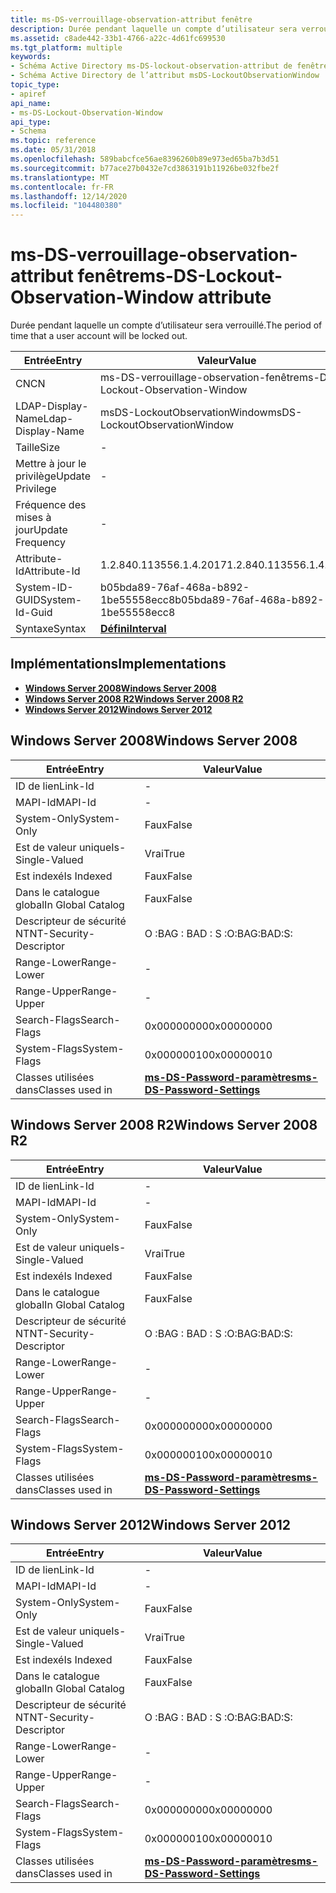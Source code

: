 ```yaml
---
title: ms-DS-verrouillage-observation-attribut fenêtre
description: Durée pendant laquelle un compte d’utilisateur sera verrouillé.
ms.assetid: c8ade442-33b1-4766-a22c-4d61fc699530
ms.tgt_platform: multiple
keywords:
- Schéma Active Directory ms-DS-lockout-observation-attribut de fenêtre
- Schéma Active Directory de l’attribut msDS-LockoutObservationWindow
topic_type:
- apiref
api_name:
- ms-DS-Lockout-Observation-Window
api_type:
- Schema
ms.topic: reference
ms.date: 05/31/2018
ms.openlocfilehash: 589babcfce56ae8396260b89e973ed65ba7b3d51
ms.sourcegitcommit: b77ace27b0432e7cd3863191b11926be032fbe2f
ms.translationtype: MT
ms.contentlocale: fr-FR
ms.lasthandoff: 12/14/2020
ms.locfileid: "104480380"
---
```

# <a name="ms-ds-lockout-observation-window-attribute"></a><span data-ttu-id="e350b-105">ms-DS-verrouillage-observation-attribut fenêtre</span><span class="sxs-lookup"><span data-stu-id="e350b-105">ms-DS-Lockout-Observation-Window attribute</span></span>

<span data-ttu-id="e350b-106">Durée pendant laquelle un compte d’utilisateur sera verrouillé.</span><span class="sxs-lookup"><span data-stu-id="e350b-106">The period of time that a user account will be locked out.</span></span>



| <span data-ttu-id="e350b-107">Entrée</span><span class="sxs-lookup"><span data-stu-id="e350b-107">Entry</span></span> | <span data-ttu-id="e350b-108">Valeur</span><span class="sxs-lookup"><span data-stu-id="e350b-108">Value</span></span> |
|-------------------|--------------------------------------|
| <span data-ttu-id="e350b-109">CN</span><span class="sxs-lookup"><span data-stu-id="e350b-109">CN</span></span>                | <span data-ttu-id="e350b-110">ms-DS-verrouillage-observation-fenêtre</span><span class="sxs-lookup"><span data-stu-id="e350b-110">ms-DS-Lockout-Observation-Window</span></span>     |
| <span data-ttu-id="e350b-111">LDAP-Display-Name</span><span class="sxs-lookup"><span data-stu-id="e350b-111">Ldap-Display-Name</span></span> | <span data-ttu-id="e350b-112">msDS-LockoutObservationWindow</span><span class="sxs-lookup"><span data-stu-id="e350b-112">msDS-LockoutObservationWindow</span></span>        |
| <span data-ttu-id="e350b-113">Taille</span><span class="sxs-lookup"><span data-stu-id="e350b-113">Size</span></span>              | \-                                   |
| <span data-ttu-id="e350b-114">Mettre à jour le privilège</span><span class="sxs-lookup"><span data-stu-id="e350b-114">Update Privilege</span></span>  | \-                                   |
| <span data-ttu-id="e350b-115">Fréquence des mises à jour</span><span class="sxs-lookup"><span data-stu-id="e350b-115">Update Frequency</span></span>  | \-                                   |
| <span data-ttu-id="e350b-116">Attribute-Id</span><span class="sxs-lookup"><span data-stu-id="e350b-116">Attribute-Id</span></span>      | <span data-ttu-id="e350b-117">1.2.840.113556.1.4.2017</span><span class="sxs-lookup"><span data-stu-id="e350b-117">1.2.840.113556.1.4.2017</span></span>              |
| <span data-ttu-id="e350b-118">System-ID-GUID</span><span class="sxs-lookup"><span data-stu-id="e350b-118">System-Id-Guid</span></span>    | <span data-ttu-id="e350b-119">b05bda89-76af-468a-b892-1be55558ecc8</span><span class="sxs-lookup"><span data-stu-id="e350b-119">b05bda89-76af-468a-b892-1be55558ecc8</span></span> |
| <span data-ttu-id="e350b-120">Syntaxe</span><span class="sxs-lookup"><span data-stu-id="e350b-120">Syntax</span></span>            | [<span data-ttu-id="e350b-121">**Défini**</span><span class="sxs-lookup"><span data-stu-id="e350b-121">**Interval**</span></span>](s-interval.md)       |



## <a name="implementations"></a><span data-ttu-id="e350b-122">Implémentations</span><span class="sxs-lookup"><span data-stu-id="e350b-122">Implementations</span></span>

-   [<span data-ttu-id="e350b-123">**Windows Server 2008**</span><span class="sxs-lookup"><span data-stu-id="e350b-123">**Windows Server 2008**</span></span>](#windows-server-2008)
-   [<span data-ttu-id="e350b-124">**Windows Server 2008 R2**</span><span class="sxs-lookup"><span data-stu-id="e350b-124">**Windows Server 2008 R2**</span></span>](#windows-server-2008-r2)
-   [<span data-ttu-id="e350b-125">**Windows Server 2012**</span><span class="sxs-lookup"><span data-stu-id="e350b-125">**Windows Server 2012**</span></span>](#windows-server-2012)

## <a name="windows-server-2008"></a><span data-ttu-id="e350b-126">Windows Server 2008</span><span class="sxs-lookup"><span data-stu-id="e350b-126">Windows Server 2008</span></span>



| <span data-ttu-id="e350b-127">Entrée</span><span class="sxs-lookup"><span data-stu-id="e350b-127">Entry</span></span> | <span data-ttu-id="e350b-128">Valeur</span><span class="sxs-lookup"><span data-stu-id="e350b-128">Value</span></span> |
|------------------------|-----------------------------------------------------------------------|
| <span data-ttu-id="e350b-129">ID de lien</span><span class="sxs-lookup"><span data-stu-id="e350b-129">Link-Id</span></span>                | \-                                                                    |
| <span data-ttu-id="e350b-130">MAPI-Id</span><span class="sxs-lookup"><span data-stu-id="e350b-130">MAPI-Id</span></span>                | \-                                                                    |
| <span data-ttu-id="e350b-131">System-Only</span><span class="sxs-lookup"><span data-stu-id="e350b-131">System-Only</span></span>            | <span data-ttu-id="e350b-132">Faux</span><span class="sxs-lookup"><span data-stu-id="e350b-132">False</span></span>                                                                 |
| <span data-ttu-id="e350b-133">Est de valeur unique</span><span class="sxs-lookup"><span data-stu-id="e350b-133">Is-Single-Valued</span></span>       | <span data-ttu-id="e350b-134">Vrai</span><span class="sxs-lookup"><span data-stu-id="e350b-134">True</span></span>                                                                  |
| <span data-ttu-id="e350b-135">Est indexé</span><span class="sxs-lookup"><span data-stu-id="e350b-135">Is Indexed</span></span>             | <span data-ttu-id="e350b-136">Faux</span><span class="sxs-lookup"><span data-stu-id="e350b-136">False</span></span>                                                                 |
| <span data-ttu-id="e350b-137">Dans le catalogue global</span><span class="sxs-lookup"><span data-stu-id="e350b-137">In Global Catalog</span></span>      | <span data-ttu-id="e350b-138">Faux</span><span class="sxs-lookup"><span data-stu-id="e350b-138">False</span></span>                                                                 |
| <span data-ttu-id="e350b-139">Descripteur de sécurité NT</span><span class="sxs-lookup"><span data-stu-id="e350b-139">NT-Security-Descriptor</span></span> | <span data-ttu-id="e350b-140">O :BAG : BAD : S :</span><span class="sxs-lookup"><span data-stu-id="e350b-140">O:BAG:BAD:S:</span></span>                                                          |
| <span data-ttu-id="e350b-141">Range-Lower</span><span class="sxs-lookup"><span data-stu-id="e350b-141">Range-Lower</span></span>            | \-                                                                    |
| <span data-ttu-id="e350b-142">Range-Upper</span><span class="sxs-lookup"><span data-stu-id="e350b-142">Range-Upper</span></span>            | \-                                                                    |
| <span data-ttu-id="e350b-143">Search-Flags</span><span class="sxs-lookup"><span data-stu-id="e350b-143">Search-Flags</span></span>           | <span data-ttu-id="e350b-144">0x00000000</span><span class="sxs-lookup"><span data-stu-id="e350b-144">0x00000000</span></span>                                                            |
| <span data-ttu-id="e350b-145">System-Flags</span><span class="sxs-lookup"><span data-stu-id="e350b-145">System-Flags</span></span>           | <span data-ttu-id="e350b-146">0x00000010</span><span class="sxs-lookup"><span data-stu-id="e350b-146">0x00000010</span></span>                                                            |
| <span data-ttu-id="e350b-147">Classes utilisées dans</span><span class="sxs-lookup"><span data-stu-id="e350b-147">Classes used in</span></span>        | [<span data-ttu-id="e350b-148">**ms-DS-Password-paramètres**</span><span class="sxs-lookup"><span data-stu-id="e350b-148">**ms-DS-Password-Settings**</span></span>](c-msds-passwordsettings.md)<br/> |



## <a name="windows-server-2008-r2"></a><span data-ttu-id="e350b-149">Windows Server 2008 R2</span><span class="sxs-lookup"><span data-stu-id="e350b-149">Windows Server 2008 R2</span></span>



| <span data-ttu-id="e350b-150">Entrée</span><span class="sxs-lookup"><span data-stu-id="e350b-150">Entry</span></span> | <span data-ttu-id="e350b-151">Valeur</span><span class="sxs-lookup"><span data-stu-id="e350b-151">Value</span></span> |
|------------------------|-----------------------------------------------------------------------|
| <span data-ttu-id="e350b-152">ID de lien</span><span class="sxs-lookup"><span data-stu-id="e350b-152">Link-Id</span></span>                | \-                                                                    |
| <span data-ttu-id="e350b-153">MAPI-Id</span><span class="sxs-lookup"><span data-stu-id="e350b-153">MAPI-Id</span></span>                | \-                                                                    |
| <span data-ttu-id="e350b-154">System-Only</span><span class="sxs-lookup"><span data-stu-id="e350b-154">System-Only</span></span>            | <span data-ttu-id="e350b-155">Faux</span><span class="sxs-lookup"><span data-stu-id="e350b-155">False</span></span>                                                                 |
| <span data-ttu-id="e350b-156">Est de valeur unique</span><span class="sxs-lookup"><span data-stu-id="e350b-156">Is-Single-Valued</span></span>       | <span data-ttu-id="e350b-157">Vrai</span><span class="sxs-lookup"><span data-stu-id="e350b-157">True</span></span>                                                                  |
| <span data-ttu-id="e350b-158">Est indexé</span><span class="sxs-lookup"><span data-stu-id="e350b-158">Is Indexed</span></span>             | <span data-ttu-id="e350b-159">Faux</span><span class="sxs-lookup"><span data-stu-id="e350b-159">False</span></span>                                                                 |
| <span data-ttu-id="e350b-160">Dans le catalogue global</span><span class="sxs-lookup"><span data-stu-id="e350b-160">In Global Catalog</span></span>      | <span data-ttu-id="e350b-161">Faux</span><span class="sxs-lookup"><span data-stu-id="e350b-161">False</span></span>                                                                 |
| <span data-ttu-id="e350b-162">Descripteur de sécurité NT</span><span class="sxs-lookup"><span data-stu-id="e350b-162">NT-Security-Descriptor</span></span> | <span data-ttu-id="e350b-163">O :BAG : BAD : S :</span><span class="sxs-lookup"><span data-stu-id="e350b-163">O:BAG:BAD:S:</span></span>                                                          |
| <span data-ttu-id="e350b-164">Range-Lower</span><span class="sxs-lookup"><span data-stu-id="e350b-164">Range-Lower</span></span>            | \-                                                                    |
| <span data-ttu-id="e350b-165">Range-Upper</span><span class="sxs-lookup"><span data-stu-id="e350b-165">Range-Upper</span></span>            | \-                                                                    |
| <span data-ttu-id="e350b-166">Search-Flags</span><span class="sxs-lookup"><span data-stu-id="e350b-166">Search-Flags</span></span>           | <span data-ttu-id="e350b-167">0x00000000</span><span class="sxs-lookup"><span data-stu-id="e350b-167">0x00000000</span></span>                                                            |
| <span data-ttu-id="e350b-168">System-Flags</span><span class="sxs-lookup"><span data-stu-id="e350b-168">System-Flags</span></span>           | <span data-ttu-id="e350b-169">0x00000010</span><span class="sxs-lookup"><span data-stu-id="e350b-169">0x00000010</span></span>                                                            |
| <span data-ttu-id="e350b-170">Classes utilisées dans</span><span class="sxs-lookup"><span data-stu-id="e350b-170">Classes used in</span></span>        | [<span data-ttu-id="e350b-171">**ms-DS-Password-paramètres**</span><span class="sxs-lookup"><span data-stu-id="e350b-171">**ms-DS-Password-Settings**</span></span>](c-msds-passwordsettings.md)<br/> |



## <a name="windows-server-2012"></a><span data-ttu-id="e350b-172">Windows Server 2012</span><span class="sxs-lookup"><span data-stu-id="e350b-172">Windows Server 2012</span></span>



| <span data-ttu-id="e350b-173">Entrée</span><span class="sxs-lookup"><span data-stu-id="e350b-173">Entry</span></span> | <span data-ttu-id="e350b-174">Valeur</span><span class="sxs-lookup"><span data-stu-id="e350b-174">Value</span></span> |
|------------------------|-----------------------------------------------------------------------|
| <span data-ttu-id="e350b-175">ID de lien</span><span class="sxs-lookup"><span data-stu-id="e350b-175">Link-Id</span></span>                | \-                                                                    |
| <span data-ttu-id="e350b-176">MAPI-Id</span><span class="sxs-lookup"><span data-stu-id="e350b-176">MAPI-Id</span></span>                | \-                                                                    |
| <span data-ttu-id="e350b-177">System-Only</span><span class="sxs-lookup"><span data-stu-id="e350b-177">System-Only</span></span>            | <span data-ttu-id="e350b-178">Faux</span><span class="sxs-lookup"><span data-stu-id="e350b-178">False</span></span>                                                                 |
| <span data-ttu-id="e350b-179">Est de valeur unique</span><span class="sxs-lookup"><span data-stu-id="e350b-179">Is-Single-Valued</span></span>       | <span data-ttu-id="e350b-180">Vrai</span><span class="sxs-lookup"><span data-stu-id="e350b-180">True</span></span>                                                                  |
| <span data-ttu-id="e350b-181">Est indexé</span><span class="sxs-lookup"><span data-stu-id="e350b-181">Is Indexed</span></span>             | <span data-ttu-id="e350b-182">Faux</span><span class="sxs-lookup"><span data-stu-id="e350b-182">False</span></span>                                                                 |
| <span data-ttu-id="e350b-183">Dans le catalogue global</span><span class="sxs-lookup"><span data-stu-id="e350b-183">In Global Catalog</span></span>      | <span data-ttu-id="e350b-184">Faux</span><span class="sxs-lookup"><span data-stu-id="e350b-184">False</span></span>                                                                 |
| <span data-ttu-id="e350b-185">Descripteur de sécurité NT</span><span class="sxs-lookup"><span data-stu-id="e350b-185">NT-Security-Descriptor</span></span> | <span data-ttu-id="e350b-186">O :BAG : BAD : S :</span><span class="sxs-lookup"><span data-stu-id="e350b-186">O:BAG:BAD:S:</span></span>                                                          |
| <span data-ttu-id="e350b-187">Range-Lower</span><span class="sxs-lookup"><span data-stu-id="e350b-187">Range-Lower</span></span>            | \-                                                                    |
| <span data-ttu-id="e350b-188">Range-Upper</span><span class="sxs-lookup"><span data-stu-id="e350b-188">Range-Upper</span></span>            | \-                                                                    |
| <span data-ttu-id="e350b-189">Search-Flags</span><span class="sxs-lookup"><span data-stu-id="e350b-189">Search-Flags</span></span>           | <span data-ttu-id="e350b-190">0x00000000</span><span class="sxs-lookup"><span data-stu-id="e350b-190">0x00000000</span></span>                                                            |
| <span data-ttu-id="e350b-191">System-Flags</span><span class="sxs-lookup"><span data-stu-id="e350b-191">System-Flags</span></span>           | <span data-ttu-id="e350b-192">0x00000010</span><span class="sxs-lookup"><span data-stu-id="e350b-192">0x00000010</span></span>                                                            |
| <span data-ttu-id="e350b-193">Classes utilisées dans</span><span class="sxs-lookup"><span data-stu-id="e350b-193">Classes used in</span></span>        | [<span data-ttu-id="e350b-194">**ms-DS-Password-paramètres**</span><span class="sxs-lookup"><span data-stu-id="e350b-194">**ms-DS-Password-Settings**</span></span>](c-msds-passwordsettings.md)<br/> |



 

 





